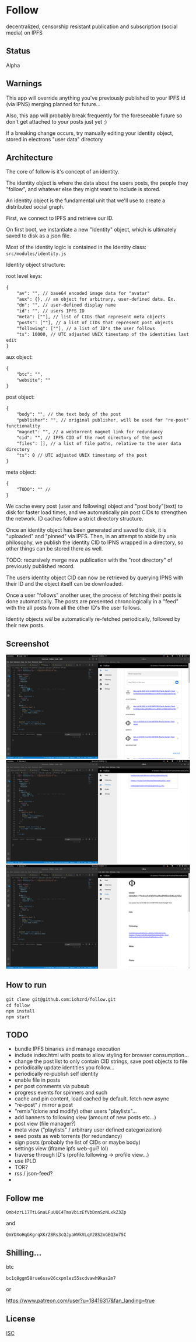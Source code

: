 # Follow

decentralized, censorship resistant publication and subscription (social media) on IPFS

## Status

Alpha

## Warnings

This app will override anything you've previously published to your IPFS id (via IPNS)
merging planned for future...

Also, this app will probably break frequently for the foreseeable future so don't get attached to your posts just yet ;)

If a breaking change occurs, try manually editing your identity object, stored in electrons "user data" directory

## Architecture

The core of follow is it's concept of an identity.

The identity object is where the data about the users posts, the people they "follow", and whatever else they might want to include is stored.

An identity object is the fundamental unit that we'll use to create a distributed social graph.

First, we connect to IPFS and retrieve our ID.

On first boot, we instantiate a new "Identity" object, which is ultimately saved to disk as a json file.

Most of the identity logic is contained in the Identity class:
`src/modules/identity.js`

Identity object structure:

root level keys:

```
{
    "av": "", // base64 encoded image data for "avatar"
    "aux": {}, // an object for arbitrary, user-defined data. Ex.
    "dn": "", // user-defined display name
    "id": "", // users IPFS ID
    "meta": [""], // list of CIDs that represent meta objects
    "posts": [""], // a list of CIDs that represent post objects
    "following": [""], // a list of ID's the user follows
    "ts": 10000, // UTC adjusted UNIX timestamp of the identities last edit
}
```

aux object:

```
{
    "btc": "",
    "website": ""
}
```

post object:

```
{
    "body": "", // the text body of the post
    "publisher": "", // original publisher, will be used for "re-post" functionality
    "magnet": "", // a webtorrent magnet link for redundancy
    "cid": "", // IPFS CID of the root directory of the post
    "files": [], // a list of file paths, relative to the user data directory
    "ts": 0 // UTC adjusted UNIX timestamp of the post
}
```

meta object:

```
{
    "TODO": "" //
}
```

We cache every post (user and following) object and "post body"(text) to disk for faster load times, and we automatically pin post CIDs to strengthen the network. ID caches follow a strict directory structure.

Once an identity object has been generated and saved to disk, it is "uploaded" and "pinned" via IPFS.
Then, in an attempt to abide by unix philosophy, we publish the identity CID to IPNS wrapped in a directory, so other things can be stored there as well.

TODO: recursively merge new publication with the "root directory" of previously published record.

The users identity object CID can now be retrieved by querying IPNS with their ID and the object itself can be downloaded.

Once a user "follows" another user, the process of fetching their posts is done automatically. The posts are presented chronologically in a "feed" with the all posts from all the other ID's the user follows.

Identity objects _will_ be automatically re-fetched periodically, followed by their new posts.

## Screenshot

![](Screenshot1.png)
![](Screenshot2.png)
![](Screenshot3.png)

## How to run

```
git clone git@github.com:iohzrd/follow.git
cd follow
npm install
npm start
```

## TODO

- bundle IPFS binaries and manage execution
- include index.html with posts to allow styling for browser consumption...
- change the post list to only contain CID strings, save post objects to file
- periodically update identities you follow...
- periodically re-publish self identity
- enable file in posts
- per post comments via pubsub
- progress events for spinners and such
- cache and pin content, load cached by default. fetch new async
- "re-post" / mirror a post
- "remix"(clone and modify) other users "playlists"...
- add banners to following view (amount of new posts etc...)
- post view (file manager?)
- meta view ("playlists" / arbitrary user defined categorization)
- seed posts as web torrents (for redundancy)
- sign posts (probably the list of CIDs or maybe body)
- settings view (iframe ipfs web-gui? lol)
- traverse through ID's (profile.following -> profile view...)
- use IPLD
- TOR?
- rss / json-feed?
-

## Follow me

```
Qmb4zrL17TtLGnaLFuUQC4TmaVbizEfVbDnnSzNLxkZ3Zp
```

and

```
QmYDXoHqGKgrqXKrZ8Rs3cQJyaWVkVLqY28S2nGEQ3o75C
```

## Shilling...

btc

```
bc1q8ggm58rue6ssw26cxpmlez55scdvawh9kas2m7
```

or

https://www.patreon.com/user?u=18416317&fan_landing=true

## License

[ISC](LICENSE)
